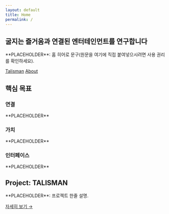 ```yaml
---
layout: default
title: Home
permalink: /
---
```


<section class="hero">
  <h1>굴지는 즐거움과 연결된 엔터테인먼트를 연구합니다</h1>
  <p>**PLACEHOLDER**: 홈 히어로 문구(원문을 여기에 직접 붙여넣으시려면 사용 권리를 확인하세요).</p>
  <div>
    <a class="btn" href="{{ '/Talisman/' | relative_url }}">Talisman</a>
    <a class="btn btn--ghost" href="{{ '/about/' | relative_url }}">About</a>
  </div>
</section>

<section>
  <h2>핵심 목표</h2>
  <div class="grid grid--3">
    <div><h3>연결</h3><p>**PLACEHOLDER**</p></div>
    <div><h3>가치</h3><p>**PLACEHOLDER**</p></div>
    <div><h3>인터페이스</h3><p>**PLACEHOLDER**</p></div>
  </div>
</section>

<section>
  <h2>Project: TALISMAN</h2>
  <p>**PLACEHOLDER**: 프로젝트 한줄 설명.</p>
  <p><a href="{{ '/Talisman/' | relative_url }}">자세히 보기 →</a></p>
</section>
